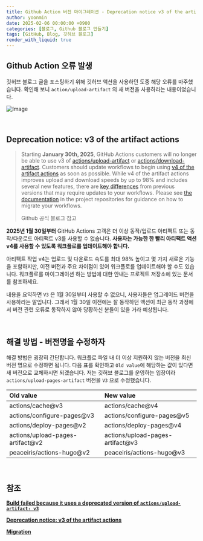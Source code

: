 ```yaml
---
title: Github Action 버전 마이그레이션 - Deprecation notice v3 of the artifact actions
author: yoonmin
date: 2025-02-06 00:00:00 +0900
categories: [블로그, Github 블로그 만들기]
tags: [GitHub, Blog, 깃허브 블로그]
render_with_liquid: true
---
```


## Github Action 오류 발생

깃허브 블로그 글을 포스팅하기 위해 깃허브 액션을 사용하던 도중 해당 오류를 마주했습니다. 확인해 보니 `action/upload-artifact` 의 새 버전을 사용하라는 내용이었습니다.

![Image](https://github.com/user-attachments/assets/ccf5f01d-8d64-4d07-b263-597415876400)

​		

## Deprecation notice: v3 of the artifact actions

> Starting **January 30th, 2025**, GitHub Actions customers will no longer be able to use v3 of [actions/upload-artifact](https://github.com/actions/upload-artifact) or [actions/download-artifact](https://github.com/actions/download-artifact). Customers should update workflows to begin using [v4 of the artifact actions](https://github.blog/2024-02-12-get-started-with-v4-of-github-actions-artifacts/) as soon as possible. While v4 of the artifact actions improves upload and download speeds by up to 98% and includes several new features, there are [key differences](https://github.com/actions/upload-artifact?tab=readme-ov-file#breaking-changes) from previous versions that may require updates to your workflows. Please see [the documentation](https://github.com/actions/upload-artifact/blob/main/docs/MIGRATION.md) in the project repositories for guidance on how to migrate your workflows.
>
> Github 공식 블로그 참고

**2025년 1월 30일부터** GitHub Actions 고객은 더 이상 동작/업로드 아티팩트 또는 동작/다운로드 아티팩트 v3를 사용할 수 없습니다. **사용자는 가능한 한 빨리 아티팩트 액션 v4를 사용할 수 있도록 워크플로를 업데이트해야 합니다.** 

아티팩트 작업 v4는 업로드 및 다운로드 속도를 최대 98% 높이고 몇 가지 새로운 기능을 포함하지만, 이전 버전과 주요 차이점이 있어 워크플로를 업데이트해야 할 수도 있습니다. 워크플로를 마이그레이션 하는 방법에 대한 안내는 프로젝트 저장소에 있는 문서를 참조하세요.

내용을 요약하면 `V3` 은 1월 30일부터 사용할 수 없으니, 사용자들은 업그레이드 버전을 사용하라는 말입니다. 그래서 1월 30일 이전에는 잘 동작하던 액션이 최근 동작 과정에서 버전 관련 오류로 동작하지 않아 당황하신 분들이 있을 거라 예상됩니다.

​		

## 해결 방법 - 버전명을 수정하자

해결 방법은 굉장히 간단합니다. 워크플로 파일 내 더 이상 지원하지 않는 버전을 최신 버전 명으로 수정하면 됩니다. 다음 표를 확인하고 `Old value`에 해당하는 값이 있다면 새 버전으로 교체하시면 되겠습니다. 저는 깃허브 블로그를 운영하는 입장이라 `actions/upload-pages-artifact` 버전을 `V3` 으로 수정했습니다.

| Old value                        | New value                        |
| :------------------------------- | :------------------------------- |
| actions/cache@v3                 | actions/cache@v4                 |
| actions/configure-pages@v3       | actions/configure-pages@v5       |
| actions/deploy-pages@v2          | actions/deploy-pages@v4          |
| actions/upload-pages-artifact@v2 | actions/upload-pages-artifact@v3 |
| peaceiris/actions-hugo@v2        | peaceiris/actions-hugo@v3        |

​		

## 참조

[**Build failed because it uses a deprecated version of `actions/upload-artifact: v3`**](https://discourse.gohugo.io/t/build-failed-because-it-uses-a-deprecated-version-of-actions-upload-artifact-v3/53335)

[**Deprecation notice: v3 of the artifact actions**](https://github.blog/changelog/2024-04-16-deprecation-notice-v3-of-the-artifact-actions/)

[**Migration**](https://github.com/actions/upload-artifact/blob/main/docs/MIGRATION.md)